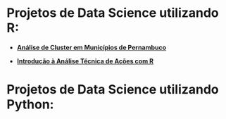 # Projetos de Data Science utilizando R:

* [**Análise de Cluster em Municípios de Pernambuco** ](https://github.com/joassantana/Data-science-projects/tree/master/An%C3%A1lise%20de%20Cluster%20em%20Munic%C3%ADpios%20de%20Pernambuco)

* [**Introdução à Análise Técnica de Ações com R**](https://github.com/joassantana/Data-science-projects/tree/master/Introdu%C3%A7%C3%A3o%20%C3%A0%20An%C3%A1lise%20T%C3%A9cnica%20de%20A%C3%A7%C3%B5es%20com%20R)

# Projetos de Data Science utilizando Python:
